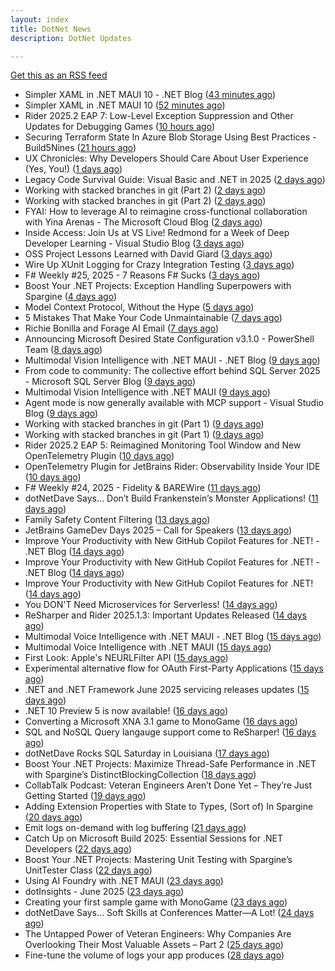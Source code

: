 ```yaml
---
layout: index
title: DotNet News
description: DotNet Updates

---
```


[Get this as an RSS feed](/dotnet.rss)

<!-- news_marker starts -->
- Simpler XAML in .NET MAUI 10 - .NET Blog ([43 minutes ago](https://dotnetkicks.com/r/723718?url=https://devblogs.microsoft.com/dotnet/simpler-xaml-in-dotnet-maui-10/))
- Simpler XAML in .NET MAUI 10 ([52 minutes ago](https://devblogs.microsoft.com/dotnet/simpler-xaml-in-dotnet-maui-10/))
- Rider 2025.2 EAP 7: Low-Level Exception Suppression and Other Updates for Debugging Games ([10 hours ago](https://blog.jetbrains.com/dotnet/2025/06/26/rider-2025-2-eap-7-low-level-exception-suppression/))
- Securing Terraform State In Azure Blob Storage Using Best Practices  -  Build5Nines ([21 hours ago](https://dotnetkicks.com/r/723657?url=https://build5nines.com/securing-terraform-state-in-azure-blob-storage-using-best-practices/))
- UX Chronicles: Why Developers Should Care About User Experience (Yes, You!) ([1 days ago](https://dotnettips.wordpress.com/2025/06/25/ux-chronicles-why-developers-should-care-about-user-experience-yes-you/))
- Legacy Code Survival Guide: Visual Basic and .NET in 2025 ([2 days ago](https://dotnetkicks.com/r/723418?url=https://www.mobilize.net/blog/legacy-code-survival-guide-visual-basic-and-.net-in-2025?utm_source=DNK-723418&utm_medium=DNK-723418&utm_content=DNK-723418&utm_campaign=DNK-723418))
- Working with stacked branches in git (Part 2) ([2 days ago](https://dotnetkicks.com/r/723493?url=https://andrewlock.net/working-with-stacked-branches-in-git-part-2/))
- Working with stacked branches in git (Part 2) ([2 days ago](https://andrewlock.net/working-with-stacked-branches-in-git-part-2/))
- FYAI: How to leverage AI to reimagine cross-functional collaboration with Yina Arenas  -  The Microsoft Cloud Blog ([2 days ago](https://dotnetkicks.com/r/723478?url=https://www.microsoft.com/en-us/microsoft-cloud/blog/2025/06/23/fyai-how-to-leverage-ai-to-reimagine-cross-functional-collaboration-with-yina-arenas/))
- Inside Access: Join Us at VS Live! Redmond for a Week of Deep Developer Learning - Visual Studio Blog ([3 days ago](https://dotnetkicks.com/r/723397?url=https://devblogs.microsoft.com/visualstudio/inside-access-join-us-at-vs-live-redmond-for-a-week-of-deep-developer-learning/))
- OSS Project Lessons Learned with David Giard ([3 days ago](https://dotnetkicks.com/r/723377?url=https://jeremydmiller.com/2025/06/23/oss-project-lessons-learned-with-david-giard/))
- Wire Up XUnit Logging for Crazy Integration Testing ([3 days ago](https://dotnetkicks.com/r/723366?url=https://jeremydmiller.com/2025/06/22/wire-up-xunit-logging-for-crazy-integration-testing/))
- F# Weekly #25, 2025 - 7 Reasons F# Sucks ([3 days ago](https://dotnetkicks.com/r/723332?url=https://sergeytihon.com/2025/06/22/f-weekly-25-2025-7-reasons-f-sucks/))
- Boost Your .NET Projects: Exception Handling Superpowers with Spargine ([4 days ago](https://dotnettips.wordpress.com/2025/06/22/boost-your-net-projects-exception-handling-superpowers-with-spargine/))
- Model Context Protocol, Without the Hype ([5 days ago](https://dotnetkicks.com/r/723300?url=https://petabridge.com/blog/mcp-without-the-hype/))
- 5 Mistakes That Make Your Code Unmaintainable ([7 days ago](https://dotnetkicks.com/r/723269?url=https://codeopinion.com/5-mistakes-that-make-your-code-unmaintainable/))
- Richie Bonilla and Forage AI Email ([7 days ago](https://dotnetkicks.com/r/723207?url=https://jesseliberty.com/2025/06/19/richie-bonilla-and-forage-ai-email/))
- Announcing Microsoft Desired State Configuration v3.1.0 - PowerShell Team ([8 days ago](https://dotnetkicks.com/r/723087?url=https://devblogs.microsoft.com/powershell/announcing-dsc-v3-1-0/))
- Multimodal Vision Intelligence with .NET MAUI - .NET Blog ([9 days ago](https://dotnetkicks.com/r/723086?url=https://devblogs.microsoft.com/dotnet/multimodal-vision-intelligence-with-dotnet-maui/))
- From code to community: The collective effort behind SQL Server 2025 - Microsoft SQL Server Blog ([9 days ago](https://dotnetkicks.com/r/723085?url=https://www.microsoft.com/en-us/sql-server/blog/2025/06/16/from-code-to-community-the-collective-effort-behind-sql-server-2025/))
- Multimodal Vision Intelligence with .NET MAUI ([9 days ago](https://devblogs.microsoft.com/dotnet/multimodal-vision-intelligence-with-dotnet-maui/))
- Agent mode is now generally available with MCP support - Visual Studio Blog ([9 days ago](https://dotnetkicks.com/r/723078?url=https://devblogs.microsoft.com/visualstudio/agent-mode-is-now-generally-available-with-mcp-support/))
- Working with stacked branches in git (Part 1) ([9 days ago](https://dotnetkicks.com/r/723053?url=https://andrewlock.net/working-with-stacked-branches-in-git-part-1/))
- Working with stacked branches in git (Part 1) ([9 days ago](https://andrewlock.net/working-with-stacked-branches-in-git-part-1/))
- Rider 2025.2 EAP 5: Reimagined Monitoring Tool Window and New OpenTelemetry Plugin ([10 days ago](https://blog.jetbrains.com/dotnet/2025/06/16/rider-eap-5-new-monitoring-tool-opentelemetry-plugin/))
- OpenTelemetry Plugin for JetBrains Rider: Observability Inside Your IDE ([10 days ago](https://blog.jetbrains.com/dotnet/2025/06/16/opentelemetry-plugin-for-jetbrains-rider/))
- F# Weekly #24, 2025 - Fidelity &amp; BAREWire ([11 days ago](https://dotnetkicks.com/r/722982?url=https://sergeytihon.com/2025/06/15/f-weekly-24-2025-fidelity-barewire/))
- dotNetDave Says… Don’t Build Frankenstein’s Monster Applications! ([11 days ago](https://dotnettips.wordpress.com/2025/06/15/dotnetdave-says-dont-build-frankensteins-monster-applications/))
- Family Safety Content Filtering ([13 days ago](https://dotnetkicks.com/r/722890?url=https://textslashplain.com/2025/06/12/family-safety-content-filtering/))
- JetBrains GameDev Days 2025 – Call for Speakers ([13 days ago](https://blog.jetbrains.com/dotnet/2025/06/13/jetbrains-gamedev-days-2025-call-for-speakers/))
- Improve Your Productivity with New GitHub Copilot Features for .NET! - .NET Blog ([14 days ago](https://dotnetkicks.com/r/722812?url=https://devblogs.microsoft.com/dotnet/improve-productivity-with-github-copilot-dotnet/))
- Improve Your Productivity with New GitHub Copilot Features for .NET! - .NET Blog ([14 days ago](https://dotnetkicks.com/r/722805?url=https://devblogs.microsoft.com/dotnet/improve-productivity-with-github-copilot-dotnet/))
- Improve Your Productivity with New GitHub Copilot Features for .NET! ([14 days ago](https://devblogs.microsoft.com/dotnet/improve-productivity-with-github-copilot-dotnet/))
- You DON'T Need Microservices for Serverless! ([14 days ago](https://dotnetkicks.com/r/722771?url=https://codeopinion.com/you-dont-need-microservices-for-serverless/))
- ReSharper and Rider 2025.1.3: Important Updates Released ([14 days ago](https://blog.jetbrains.com/dotnet/2025/06/12/resharper-and-rider-2025-1-3-important-updates-released/))
- Multimodal Voice Intelligence with .NET MAUI - .NET Blog ([15 days ago](https://dotnetkicks.com/r/722710?url=https://devblogs.microsoft.com/dotnet/multimodal-voice-intelligence-with-dotnet-maui/))
- Multimodal Voice Intelligence with .NET MAUI ([15 days ago](https://devblogs.microsoft.com/dotnet/multimodal-voice-intelligence-with-dotnet-maui/))
- First Look: Apple's NEURLFilter API ([15 days ago](https://dotnetkicks.com/r/722646?url=https://textslashplain.com/2025/06/10/apple-url-filter-api/))
- Experimental alternative flow for OAuth First-Party Applications ([15 days ago](https://dotnetkicks.com/r/722615?url=https://damienbod.com/2025/06/10/experimental-alternative-flow-for-oauth-first-party-applications/))
- .NET and .NET Framework June 2025 servicing releases updates ([15 days ago](https://devblogs.microsoft.com/dotnet/dotnet-and-dotnet-framework-june-2025-servicing-updates/))
- .NET 10 Preview 5 is now available! ([16 days ago](https://devblogs.microsoft.com/dotnet/dotnet-10-preview-5/))
- Converting a Microsoft XNA 3.1 game to MonoGame ([16 days ago](https://andrewlock.net/converting-an-xna-game-to-monogame/))
- SQL and NoSQL Query langauge support come to ReSharper! ([16 days ago](https://blog.jetbrains.com/dotnet/2025/06/10/sql-and-nosql-query-langauge-support-come-to-resharper/))
- dotNetDave Rocks SQL Saturday in Louisiana ([17 days ago](https://dotnettips.wordpress.com/2025/06/09/dotnetdave-rocks-the-sql-saturday-in-louisiana/))
- Boost Your .NET Projects: Maximize Thread-Safe Performance in .NET with Spargine’s DistinctBlockingCollection ([18 days ago](https://dotnettips.wordpress.com/2025/06/08/boost-your-net-projects-maximize-thread-safe-performance-in-net-with-spargines-distinctblockingcollection/))
- CollabTalk Podcast: Veteran Engineers Aren’t Done Yet – They’re Just Getting Started ([19 days ago](https://dotnettips.wordpress.com/2025/06/07/collabtalk-podcast-veteran-engineers-arent-done-yet-theyre-just-getting-started/))
- Adding Extension Properties with State to Types, (Sort of) In Spargine ([20 days ago](https://dotnettips.wordpress.com/2025/06/06/adding-extension-properties-to-types-sort-of-in-spargine/))
- Emit logs on-demand with log buffering ([21 days ago](https://devblogs.microsoft.com/dotnet/emit-logs-on-demand-with-log-buffering/))
- Catch Up on Microsoft Build 2025: Essential Sessions for .NET Developers ([22 days ago](https://devblogs.microsoft.com/dotnet/catching-up-on-microsoft-build-2025-essential-sessions-for-dotnet-developers/))
- Boost Your .NET Projects: Mastering Unit Testing with Spargine’s UnitTester Class ([22 days ago](https://dotnettips.wordpress.com/2025/06/04/boost-your-net-projects-mastering-unit-testing-with-spargines-unittester-class/))
- Using AI Foundry with .NET MAUI ([23 days ago](https://devblogs.microsoft.com/dotnet/using-ai-foundry-with-dotnet-maui/))
- dotInsights  -  June 2025 ([23 days ago](https://blog.jetbrains.com/dotnet/2025/06/03/dotinsights-june-2025/))
- Creating your first sample game with MonoGame ([23 days ago](https://andrewlock.net/creating-your-first-sample-game-with-monogame/))
- dotNetDave Says… Soft Skills at Conferences Matter—A Lot! ([24 days ago](https://dotnettips.wordpress.com/2025/06/02/dotnetdave-says-soft-skills-at-conferences-matter-a-lot/))
- The Untapped Power of Veteran Engineers: Why Companies Are Overlooking Their Most Valuable Assets – Part 2 ([25 days ago](https://dotnettips.wordpress.com/2025/06/01/the-untapped-power-of-veteran-engineers-why-companies-are-overlooking-their-most-valuable-assets-part-2/))
- Fine-tune the volume of logs your app produces ([28 days ago](https://devblogs.microsoft.com/dotnet/finetune-the-volume-of-logs-your-app-produces/))

<!-- news_marker ends -->
